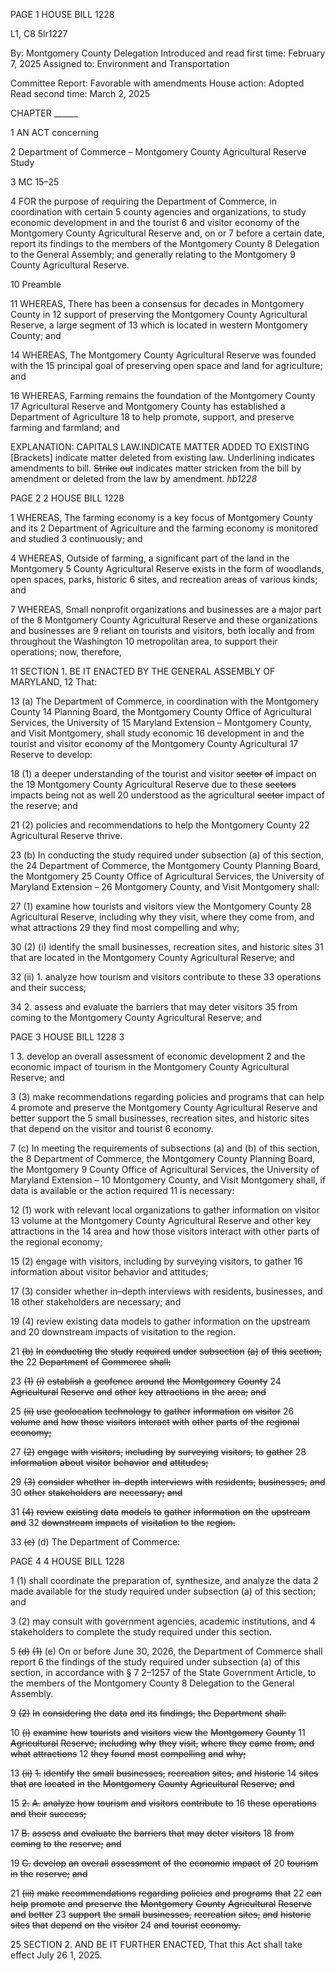 PAGE 1
HOUSE BILL 1228

L1, C8 5lr1227

By: Montgomery County Delegation
Introduced and read first time: February 7, 2025
Assigned to: Environment and Transportation

Committee Report: Favorable with amendments
House action: Adopted
Read second time: March 2, 2025

CHAPTER ______

1 AN ACT concerning

2 Department of Commerce – Montgomery County Agricultural Reserve Study

3 MC 15–25

4 FOR the purpose of requiring the Department of Commerce, in coordination with certain
5 county agencies and organizations, to study economic development in and the tourist
6 and visitor economy of the Montgomery County Agricultural Reserve and, on or
7 before a certain date, report its findings to the members of the Montgomery County
8 Delegation to the General Assembly; and generally relating to the Montgomery
9 County Agricultural Reserve.

10 Preamble

11 WHEREAS, There has been a consensus for decades in Montgomery County in
12 support of preserving the Montgomery County Agricultural Reserve, a large segment of
13 which is located in western Montgomery County; and

14 WHEREAS, The Montgomery County Agricultural Reserve was founded with the
15 principal goal of preserving open space and land for agriculture; and

16 WHEREAS, Farming remains the foundation of the Montgomery County
17 Agricultural Reserve and Montgomery County has established a Department of Agriculture
18 to help promote, support, and preserve farming and farmland; and

EXPLANATION: CAPITALS LAW.INDICATE MATTER ADDED TO EXISTING
[Brackets] indicate matter deleted from existing law.
Underlining indicates amendments to bill.
~~Strike~~ ~~out~~ indicates matter stricken from the bill by amendment or deleted from the law by
amendment. *hb1228*

PAGE 2
2 HOUSE BILL 1228

1 WHEREAS, The farming economy is a key focus of Montgomery County and its
2 Department of Agriculture and the farming economy is monitored and studied
3 continuously; and

4 WHEREAS, Outside of farming, a significant part of the land in the Montgomery
5 County Agricultural Reserve exists in the form of woodlands, open spaces, parks, historic
6 sites, and recreation areas of various kinds; and

7 WHEREAS, Small nonprofit organizations and businesses are a major part of the
8 Montgomery County Agricultural Reserve and these organizations and businesses are
9 reliant on tourists and visitors, both locally and from throughout the Washington
10 metropolitan area, to support their operations; now, therefore,

11 SECTION 1. BE IT ENACTED BY THE GENERAL ASSEMBLY OF MARYLAND,
12 That:

13 (a) The Department of Commerce, in coordination with the Montgomery County
14 Planning Board, the Montgomery County Office of Agricultural Services, the University of
15 Maryland Extension – Montgomery County, and Visit Montgomery, shall study economic
16 development in and the tourist and visitor economy of the Montgomery County Agricultural
17 Reserve to develop:

18 (1) a deeper understanding of the tourist and visitor ~~sector~~ ~~of~~ impact on the
19 Montgomery County Agricultural Reserve due to these ~~sectors~~ impacts being not as well
20 understood as the agricultural ~~sector~~ impact of the reserve; and

21 (2) policies and recommendations to help the Montgomery County
22 Agricultural Reserve thrive.

23 (b) In conducting the study required under subsection (a) of this section, the
24 Department of Commerce, the Montgomery County Planning Board, the Montgomery
25 County Office of Agricultural Services, the University of Maryland Extension –
26 Montgomery County, and Visit Montgomery shall:

27 (1) examine how tourists and visitors view the Montgomery County
28 Agricultural Reserve, including why they visit, where they come from, and what attractions
29 they find most compelling and why;

30 (2) (i) identify the small businesses, recreation sites, and historic sites
31 that are located in the Montgomery County Agricultural Reserve; and

32 (ii) 1. analyze how tourism and visitors contribute to these
33 operations and their success;

34 2. assess and evaluate the barriers that may deter visitors
35 from coming to the Montgomery County Agricultural Reserve; and

PAGE 3
HOUSE BILL 1228 3

1 3. develop an overall assessment of economic development
2 and the economic impact of tourism in the Montgomery County Agricultural Reserve; and

3 (3) make recommendations regarding policies and programs that can help
4 promote and preserve the Montgomery County Agricultural Reserve and better support the
5 small businesses, recreation sites, and historic sites that depend on the visitor and tourist
6 economy.

7 (c) In meeting the requirements of subsections (a) and (b) of this section, the
8 Department of Commerce, the Montgomery County Planning Board, the Montgomery
9 County Office of Agricultural Services, the University of Maryland Extension –
10 Montgomery County, and Visit Montgomery shall, if data is available or the action required
11 is necessary:

12 (1) work with relevant local organizations to gather information on visitor
13 volume at the Montgomery County Agricultural Reserve and other key attractions in the
14 area and how those visitors interact with other parts of the regional economy;

15 (2) engage with visitors, including by surveying visitors, to gather
16 information about visitor behavior and attitudes;

17 (3) consider whether in–depth interviews with residents, businesses, and
18 other stakeholders are necessary; and

19 (4) review existing data models to gather information on the upstream and
20 downstream impacts of visitation to the region.

21 ~~(b)~~ ~~In~~ ~~conducting~~ ~~the~~ ~~study~~ ~~required~~ ~~under~~ ~~subsection~~ ~~(a)~~ ~~of~~ ~~this~~ ~~section,~~ ~~the~~
22 ~~Department~~ ~~of~~ ~~Commerce~~ ~~shall:~~

23 ~~(1)~~ ~~(i)~~ ~~establish~~ ~~a~~ ~~geofence~~ ~~around~~ ~~the~~ ~~Montgomery~~ ~~County~~
24 ~~Agricultural~~ ~~Reserve~~ ~~and~~ ~~other~~ ~~key~~ ~~attractions~~ ~~in~~ ~~the~~ ~~area;~~ ~~and~~

25 ~~(ii)~~ ~~use~~ ~~geolocation~~ ~~technology~~ ~~to~~ ~~gather~~ ~~information~~ ~~on~~ ~~visitor~~
26 ~~volume~~ ~~and~~ ~~how~~ ~~those~~ ~~visitors~~ ~~interact~~ ~~with~~ ~~other~~ ~~parts~~ ~~of~~ ~~the~~ ~~regional~~ ~~economy;~~

27 ~~(2)~~ ~~engage~~ ~~with~~ ~~visitors,~~ ~~including~~ ~~by~~ ~~surveying~~ ~~visitors,~~ ~~to~~ ~~gather~~
28 ~~information~~ ~~about~~ ~~visitor~~ ~~behavior~~ ~~and~~ ~~attitudes;~~

29 ~~(3)~~ ~~consider~~ ~~whether~~ ~~in–depth~~ ~~interviews~~ ~~with~~ ~~residents,~~ ~~businesses,~~ ~~and~~
30 ~~other~~ ~~stakeholders~~ ~~are~~ ~~necessary;~~ ~~and~~

31 ~~(4)~~ ~~review~~ ~~existing~~ ~~data~~ ~~models~~ ~~to~~ ~~gather~~ ~~information~~ ~~on~~ ~~the~~ ~~upstream~~ ~~and~~
32 ~~downstream~~ ~~impacts~~ ~~of~~ ~~visitation~~ ~~to~~ ~~the~~ ~~region.~~

33 ~~(c)~~ (d) The Department of Commerce:

PAGE 4
4 HOUSE BILL 1228

1 (1) shall coordinate the preparation of, synthesize, and analyze the data
2 made available for the study required under subsection (a) of this section; and

3 (2) may consult with government agencies, academic institutions, and
4 stakeholders to complete the study required under this section.

5 ~~(d)~~ ~~(1)~~ (e) On or before June 30, 2026, the Department of Commerce shall report
6 the findings of the study required under subsection (a) of this section, in accordance with §
7 2–1257 of the State Government Article, to the members of the Montgomery County
8 Delegation to the General Assembly.

9 ~~(2)~~ ~~In~~ ~~considering~~ ~~the~~ ~~data~~ ~~and~~ ~~its~~ ~~findings,~~ ~~the~~ ~~Department~~ ~~shall:~~

10 ~~(i)~~ ~~examine~~ ~~how~~ ~~tourists~~ ~~and~~ ~~visitors~~ ~~view~~ ~~the~~ ~~Montgomery~~ ~~County~~
11 ~~Agricultural~~ ~~Reserve,~~ ~~including~~ ~~why~~ ~~they~~ ~~visit,~~ ~~where~~ ~~they~~ ~~came~~ ~~from,~~ ~~and~~ ~~what~~ ~~attractions~~
12 ~~they~~ ~~found~~ ~~most~~ ~~compelling~~ ~~and~~ ~~why;~~

13 ~~(ii)~~ ~~1.~~ ~~identify~~ ~~the~~ ~~small~~ ~~businesses,~~ ~~recreation~~ ~~sites,~~ ~~and~~ ~~historic~~
14 ~~sites~~ ~~that~~ ~~are~~ ~~located~~ ~~in~~ ~~the~~ ~~Montgomery~~ ~~County~~ ~~Agricultural~~ ~~Reserve;~~ ~~and~~

15 ~~2.~~ ~~A.~~ ~~analyze~~ ~~how~~ ~~tourism~~ ~~and~~ ~~visitors~~ ~~contribute~~ ~~to~~
16 ~~these~~ ~~operations~~ ~~and~~ ~~their~~ ~~success;~~

17 ~~B.~~ ~~assess~~ ~~and~~ ~~evaluate~~ ~~the~~ ~~barriers~~ ~~that~~ ~~may~~ ~~deter~~ ~~visitors~~
18 ~~from~~ ~~coming~~ ~~to~~ ~~the~~ ~~reserve;~~ ~~and~~

19 ~~C.~~ ~~develop~~ ~~an~~ ~~overall~~ ~~assessment~~ ~~of~~ ~~the~~ ~~economic~~ ~~impact~~ ~~of~~
20 ~~tourism~~ ~~in~~ ~~the~~ ~~reserve;~~ ~~and~~

21 ~~(iii)~~ ~~make~~ ~~recommendations~~ ~~regarding~~ ~~policies~~ ~~and~~ ~~programs~~ ~~that~~
22 ~~can~~ ~~help~~ ~~promote~~ ~~and~~ ~~preserve~~ ~~the~~ ~~Montgomery~~ ~~County~~ ~~Agricultural~~ ~~Reserve~~ ~~and~~ ~~better~~
23 ~~support~~ ~~the~~ ~~small~~ ~~businesses,~~ ~~recreation~~ ~~sites,~~ ~~and~~ ~~historic~~ ~~sites~~ ~~that~~ ~~depend~~ ~~on~~ ~~the~~ ~~visitor~~
24 ~~and~~ ~~tourist~~ ~~economy.~~

25 SECTION 2. AND BE IT FURTHER ENACTED, That this Act shall take effect July
26 1, 2025.